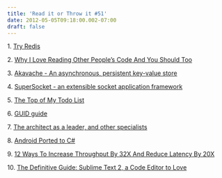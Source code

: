 ```yaml
---
title: 'Read it or Throw it #51'
date: 2012-05-05T09:18:00.002-07:00
draft: false
---
```


  

1. [Try Redis](http://try.redis-db.com/)

2. [Why I Love Reading Other People’s Code And You Should Too](http://www.skorks.com/2010/05/why-i-love-reading-other-peoples-code-and-you-should-too/)

3. [Akavache - An asynchronous, persistent key-value store](https://github.com/github/akavache)

4. [SuperSocket - an extensible socket application framework](http://supersocket.codeplex.com/)

5. [The Top of My Todo List](http://www.paulgraham.com/todo.html)

6. [GUID guide](http://blogs.msdn.com/b/ericlippert/archive/2012/04/30/guid-guide-part-two.aspx)

7. [The architect as a leader, and other specialists](http://5whys.com/blog/the-architect-as-a-leader-and-other-specialists.html)

8. [Android Ported to C#](http://blog.xamarin.com/2012/05/01/android-in-c-sharp/)

9. [12 Ways To Increase Throughput By 32X And Reduce Latency By 20X](http://highscalability.com/blog/2012/5/2/12-ways-to-increase-throughput-by-32x-and-reduce-latency-by.html)

10. [The Definitive Guide: Sublime Text 2, a Code Editor to Love](http://designmodo.com/sublime-text-2/)